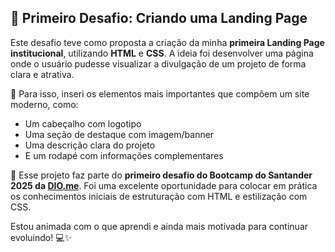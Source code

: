 ## 🚀 Primeiro Desafio: Criando uma Landing Page

Este desafio teve como proposta a criação da minha **primeira Landing Page institucional**, utilizando **HTML** e **CSS**. A ideia foi desenvolver uma página onde o usuário pudesse visualizar a divulgação de um projeto de forma clara e atrativa.

📌 Para isso, inseri os elementos mais importantes que compõem um site moderno, como:

- Um cabeçalho com logotipo 
- Uma seção de destaque com imagem/banner
- Uma descrição clara do projeto
- E um rodapé com informações complementares

🎯 Esse projeto faz parte do **primeiro desafio do Bootcamp do Santander 2025 da [DIO.me](https://dio.me/)**. Foi uma excelente oportunidade para colocar em prática os conhecimentos iniciais de estruturação com HTML e estilização com CSS.

Estou animada com o que aprendi e ainda mais motivada para continuar evoluindo! 💻✨
